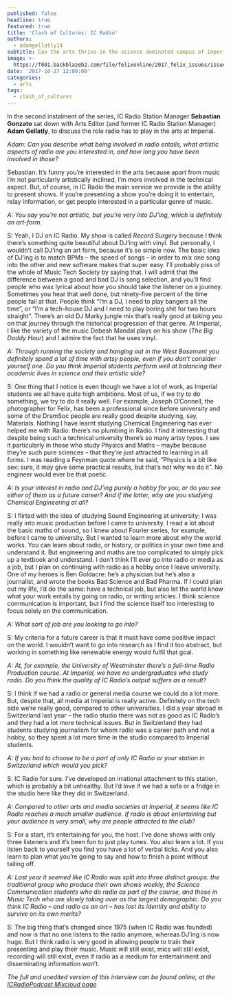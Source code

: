 ```yaml
---
published: false
headline: true
featured: true
title: 'Clash of Cultures: IC Radio'
authors:
  - adamgellatly14
subtitle: Can the arts thrive in the science dominated campus of Imperial?
image: >-
  https://f001.backblazeb2.com/file/felixonline/2017_felix_issues/issue_1673/IMG_3387.JPG
date: '2017-10-27 12:00:00'
categories:
  - arts
tags:
  - clash_of_cultures
---
```

In the second instalment of the series, IC Radio Station Manager **Sebastian Gonzato** sat down with Arts Editor (and former IC Radio Station Manager) **Adam Gellatly**, to discuss the role radio has to play in the arts at Imperial.

_Adam: Can you describe what being involved in radio entails, what artistic aspects of radio are you interested in, and how long you have been involved in those?_

Sebastian: It’s funny you’re interested in the arts because apart from music I’m not particularly artistically inclined, I’m more involved in the technical aspect. But, of course, in IC Radio the main service we provide is the ability to present shows. If you’re presenting a show you’re doing it to entertain, relay information, or get people interested in a particular genre of music.

_A: You say you’re not artistic, but you’re very into DJ’ing, which is definitely an art-form._

S:  Yeah, I DJ on IC Radio. My show is called _Record Surgery_ because I think there’s something quite beautiful about DJ’ing with vinyl. But personally, I wouldn’t call DJ’ing an art form, because it’s so simple now. The basic idea of DJ’ing is to match BPMs – the speed of songs – in order to mix one song into the other and new software makes that super easy. I’ll probably piss of the whole of Music Tech Society by saying that. I will admit that the difference between a good and bad DJ is song selection, and you’ll find people who wax lyrical about how you should take the listener on a journey. Sometimes you hear that well done, but ninety-five percent of the time people fail at that. People think “I’m a DJ, I need to play bangers all the time”, or “I’m a tech-house DJ and I need to play boring shit for two hours straight”. There’s an old DJ Marky jungle mix that’s really good at taking you on that journey through the historical progression of that genre. At Imperial, I like the variety of the music Debesh Mandal plays on his show (_The Big Daddy Hour_) and I admire the fact that he uses vinyl.

_A: Through running the society and hanging out in the West Basement you definitely spend a lot of time with artsy people, even if you don’t consider yourself one. Do you think Imperial students perform well at balancing their academic lives in science and their artistic side?_

S: One thing that I notice is even though we have a lot of work, as Imperial students we all have quite high ambitions. Most of us, if we try to do something, we try to do it really well. For example, Joseph O’Connell, the photographer for Felix, has been a professional since before university and some of the DramSoc people are really good despite studying, say, Materials. Nothing I have learnt studying Chemical Engineering has ever helped me with Radio: there’s no plumbing in Radio.
I find it interesting that despite being such a technical university there’s so many artsy types. I see it particularly in those who study Physics and Maths – maybe because they’re such pure sciences – that they’re just attracted to learning in all forms. I was reading a Feynman quote where he said, “Physics is a bit like sex: sure, it may give some practical results, but that’s not why we do it”. No engineer would ever be that poetic.

_A: Is your interest in radio and DJ’ing purely a hobby for you, or do you see either of them as a future career? And if the latter, why are you studying Chemical Engineering at all?_

S: I flirted with the idea of studying Sound Engineering at university; I was really into music production before I came to university. I read a lot about the basic maths of sound, so I knew about Fourier series, for example, before I came to university. But I wanted to learn more about why the world works. You can learn about radio, or history, or politics in your own time and understand it. But engineering and maths are too complicated to simply pick up a textbook and understand. I don’t think I’ll ever go into radio or media as a job, but I plan on continuing with radio as a hobby once I leave university. One of my heroes is Ben Goldacre: he’s a physician but he’s also a journalist, and wrote the books Bad Science and Bad Pharma. If I could plan out my life, I’d do the same: have a technical job, but also let the world know what your work entails by going on radio, or writing articles. I think science communication is important, but I find the science itself too interesting to focus solely on the communication.

_A: What sort of job are you looking to go into?_

S: My criteria for a future career is that it must have some positive impact on the world. I wouldn’t want to go into research as I find it too abstract, but working in something like renewable energy would fulfil that goal.

_A: At, for example, the University of Westminster there’s a full-time Radio Production course. At Imperial, we have no undergraduates who study radio. Do you think the quality of IC Radio’s output suffers as a result?_

S: I think if we had a radio or general media course we could do a lot more. But, despite that, all media at Imperial is really active. Definitely on the tech side we’re really good, compared to other universities. I did a year abroad in Switzerland last year – the radio studio there was not as good as IC Radio’s and they had a lot more technical issues. But in Switzerland they had students studying journalism for whom radio was a career path and not a hobby, so they spent a lot more time in the studio compared to Imperial students.
 
_A: If you had to choose to be a part of only IC Radio or your station in Switzerland which would you pick?_

S: IC Radio for sure. I’ve developed an irrational attachment to this station, which is probably a bit unhealthy. But I’d love if we had a sofa or a fridge in the studio here like they did in Switzerland.
 
_A: Compared to other arts and media societies at Imperial, it seems like IC Radio reaches a much smaller audience. If radio is about entertaining but your audience is very small, why are people attracted to the club?_
 
S: For a start, it’s entertaining for you, the host. I’ve done shows with only three listeners and it’s been fun to just play tunes. You also learn a lot. If you listen back to yourself you find you have a lot of verbal ticks. And you also learn to plan what you’re going to say and how to finish a point without tailing off.
 
_A: Last year it seemed like IC Radio was split into three distinct groups: the traditional group who produce their own shows weekly, the Science Communication students who do radio as part of the course, and those in Music Tech who are slowly taking over as the largest demographic. Do you think IC Radio – and radio as an art – has lost its identity and ability to survive on its own merits?_
 
S: The big thing that’s changed since 1975 (when IC Radio was founded) and now is that no one listens to the radio anymore, whereas DJ’ing is now huge. But I think radio is very good in allowing people to train their presenting and play their music. Music will still exist, mics will still exist, recording will still exist, even if radio as a medium for entertainment and disseminating information won’t.
 
_The full and unedited version of this interview can be found online, at the [ICRadioPodcast Mixcloud page](https://www.mixcloud.com/ICRadioPodcasts/station-manager-interview-for-felix/)_